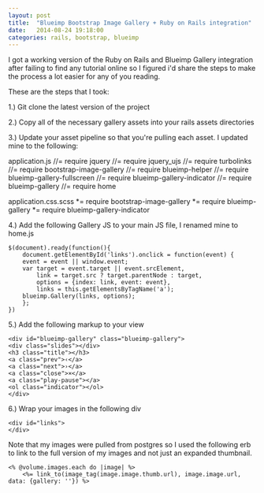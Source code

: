 ```yaml
---
layout: post
title:  "Blueimp Bootstrap Image Gallery + Ruby on Rails integration"
date:   2014-08-24 19:18:00
categories: rails, bootstrap, blueimp
---
```


I got a working version of the Ruby on Rails and Blueimp Gallery integration after failing to find any tutorial online so I figured i'd share the steps to make the process a lot easier for any of you reading.

These are the steps that I took:

1.) Git clone the latest version of the project

2.) Copy all of the necessary gallery assets into your rails assets directories

3.) Update your asset pipeline so that you're pulling each asset. I updated mine to the following:

application.js
	//= require jquery
	//= require jquery_ujs
	//= require turbolinks
	//= require bootstrap-image-gallery
	//= require blueimp-helper
	//= require blueimp-gallery-fullscreen
	//= require blueimp-gallery-indicator
	//= require blueimp-gallery
	//= require home

application.css.scss
 	*= require bootstrap-image-gallery
 	*= require blueimp-gallery
 	*= require blueimp-gallery-indicator

4.) Add the following Gallery JS to your main JS file, I renamed mine to home.js

	$(document).ready(function(){
		document.getElementById('links').onclick = function(event) {
	    event = event || window.event;
	    var target = event.target || event.srcElement,
	        link = target.src ? target.parentNode : target,
	        options = {index: link, event: event},
	        links = this.getElementsByTagName('a');
	    blueimp.Gallery(links, options);
		};
	})

5.) Add the following markup to your view

	<div id="blueimp-gallery" class="blueimp-gallery">
    <div class="slides"></div>
    <h3 class="title"></h3>
    <a class="prev">‹</a>
    <a class="next">›</a>
    <a class="close">×</a>
    <a class="play-pause"></a>
    <ol class="indicator"></ol>
	</div>

6.) Wrap your images in the following div

	<div id="links">
	</div>

Note that my images were pulled from postgres so I used the following erb to link to the full version of my images and not just an expanded thumbnail.

	<% @volume.images.each do |image| %>
		<%= link_to(image_tag(image.image.thumb.url), image.image.url, data: {gallery: ''}) %>



